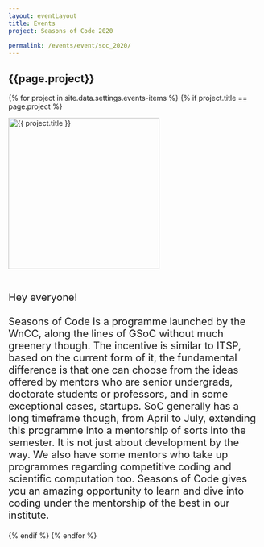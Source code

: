 ```yaml
---
layout: eventLayout
title: Events
project: Seasons of Code 2020
    
permalink: /events/event/soc_2020/
---
```


<h2 class="display1 m-3 p-3 text-center">{{page.project}}</h2>

{% for project in site.data.settings.events-items %}
{% if project.title == page.project %}
<div>
    <img src="{{ site.baseurl }}/{{ project.image }}"  width = "300" height="300" alt="{{ project.title }}" class="border rounded img-soc">
</div>

<div>
    <p class="display3" style = "font-size:20px;" >
        <br>
        Hey everyone!
<br><br>
Seasons of Code is a programme launched by the WnCC, along the lines of GSoC without much greenery though. The incentive is similar to ITSP, based on the current form of it, the fundamental difference is that one can choose from the ideas offered by mentors who are senior undergrads, doctorate students or professors, and in some exceptional cases, startups. SoC generally has a long timeframe though, from April to July, extending this programme into a mentorship of sorts into the semester.
It is not just about development by the way. We also have some mentors who take up programmes regarding competitive coding and scientific computation too. Seasons of Code gives you an amazing opportunity to learn and dive into coding under the mentorship of the best in our institute.
    </p>
</div>
{% endif %}
{% endfor %}
